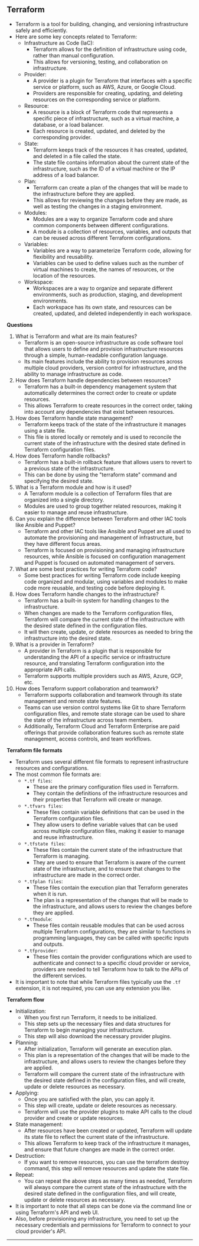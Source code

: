 ## Terraform

- Terraform is a tool for building, changing, and versioning infrastructure safely and efficiently.
- Here are some key concepts related to Terraform:
    - Infrastructure as Code (IaC): 
        - Terraform allows for the definition of infrastructure using code, rather than manual configuration. 
        - This allows for versioning, testing, and collaboration on infrastructure.
    - Provider: 
        - A provider is a plugin for Terraform that interfaces with a specific service or platform, such as AWS, Azure, 
        or Google Cloud. 
        - Providers are responsible for creating, updating, and deleting resources on the corresponding service or platform.
    - Resource: 
        - A resource is a block of Terraform code that represents a specific piece of infrastructure, 
        such as a virtual machine, a database, or a load balancer. 
        - Each resource is created, updated, and deleted by the corresponding provider.
    - State: 
        - Terraform keeps track of the resources it has created, updated, and deleted in a file called the state. 
        - The state file contains information about the current state of the infrastructure, such as the ID of 
        a virtual machine or the IP address of a load balancer.
    - Plan: 
        - Terraform can create a plan of the changes that will be made to the infrastructure before they are applied. 
        - This allows for reviewing the changes before they are made, as well as testing the changes 
        in a staging environment.
    - Modules: 
        - Modules are a way to organize Terraform code and share common components between different configurations. 
        - A module is a collection of resources, variables, and outputs that can be reused across different Terraform 
        configurations.
    - Variables: 
        - Variables are a way to parameterize Terraform code, allowing for flexibility and reusability. 
        - Variables can be used to define values such as the number of virtual machines to create, 
        the names of resources, or the location of the resources.
    - Workspace: 
        - Workspaces are a way to organize and separate different environments, such as production, staging, 
        and development environments. 
        - Each workspace has its own state, and resources can be created, updated, and deleted independently 
        in each workspace.

**Questions**

1) What is Terraform and what are its main features?
    - Terraform is an open-source infrastructure as code software tool that allows users to define and provision 
    infrastructure resources through a simple, human-readable configuration language. 
    - Its main features include the ability to provision resources across multiple cloud providers, 
    version control for infrastructure, and the ability to manage infrastructure as code.
2) How does Terraform handle dependencies between resources?
    - Terraform has a built-in dependency management system that automatically determines the correct order to create or 
    update resources. 
    - This allows Terraform to create resources in the correct order, taking into account any dependencies that exist 
    between resources.
3) How does Terraform handle state management?
    - Terraform keeps track of the state of the infrastructure it manages using a state file. 
    - This file is stored locally or remotely and is used to reconcile the current state of the infrastructure with the 
    desired state defined in Terraform configuration files.
4) How does Terraform handle rollbacks?
    - Terraform has a built-in rollback feature that allows users to revert to a previous state of the infrastructure. 
    - This can be done by using the "terraform state" command and specifying the desired state.
5) What is a Terraform module and how is it used?
    - A Terraform module is a collection of Terraform files that are organized into a single directory. 
    - Modules are used to group together related resources, making it easier to manage and reuse infrastructure.
6) Can you explain the difference between Terraform and other IAC tools like Ansible and Puppet?
    - Terraform and other IAC tools like Ansible and Puppet are all used to automate the provisioning and management of 
    infrastructure, but they have different focus areas. 
    - Terraform is focused on provisioning and managing infrastructure resources, while Ansible is focused on 
    configuration management and Puppet is focused on automated management of servers.
7) What are some best practices for writing Terraform code?
    - Some best practices for writing Terraform code include keeping code organized and modular, using variables 
    and modules to make code more reusable, and testing code before deploying it.
8) How does Terraform handle changes to the infrastructure?
    - Terraform has a built-in system for handling changes to the infrastructure. 
    - When changes are made to the Terraform configuration files, Terraform will compare the current state of 
    the infrastructure with the desired state defined in the configuration files. 
    - It will then create, update, or delete resources as needed to bring the infrastructure into the desired state.
9) What is a provider in Terraform?
    - A provider in Terraform is a plugin that is responsible for understanding the API of a specific service or 
    infrastructure resource, and translating Terraform configuration into the appropriate API calls. 
    - Terraform supports multiple providers such as AWS, Azure, GCP, etc.
10) How does Terraform support collaboration and teamwork?
    - Terraform supports collaboration and teamwork through its state management and remote state features. 
    - Teams can use version control systems like Git to share Terraform configuration files, and remote state storage 
    can be used to share the state of the infrastructure across team members. 
    - Additionally, Terraform Cloud and Terraform Enterprise are paid offerings that provide collaboration features 
    such as remote state management, access controls, and team workflows.
    
**Terraform file formats**

- Terraform uses several different file formats to represent infrastructure resources and configurations. 
- The most common file formats are:
    - `*.tf files`: 
        - These are the primary configuration files used in Terraform. 
        - They contain the definitions of the infrastructure resources and their properties that Terraform 
        will create or manage.
    - `*.tfvars files`:
        - These files contain variable definitions that can be used in the Terraform configuration files. 
        - They allow users to define variable values that can be used across multiple configuration files, 
        making it easier to manage and reuse infrastructure.
    - `*.tfstate files`:
        - These files contain the current state of the infrastructure that Terraform is managing. 
        - They are used to ensure that Terraform is aware of the current state of the infrastructure, 
        and to ensure that changes to the infrastructure are made in the correct order.
    - `*.tfplan files`:
        - These files contain the execution plan that Terraform generates when it is run. 
        - The plan is a representation of the changes that will be made to the infrastructure, 
        and allows users to review the changes before they are applied.
    - `*.tfmodule`:
        - These files contain reusable modules that can be used across multiple Terraform configurations, 
        they are similar to functions in programming languages, they can be called with specific inputs and outputs.
    - `*.tfprovider`:
        - These files contain the provider configurations which are used to authenticate and connect to a specific cloud 
        provider or service, providers are needed to tell Terraform how to talk to the APIs of the different services.
- It is important to note that while Terraform files typically use the `.tf` extension, it is not required, 
you can use any extension you like.

**Terraform flow**

- Initialization: 
    - When you first run Terraform, it needs to be initialized. 
    - This step sets up the necessary files and data structures for Terraform to begin managing your infrastructure. 
    - This step will also download the necessary provider plugins.
- Planning: 
    - After initialization, Terraform will generate an execution plan. 
    - This plan is a representation of the changes that will be made to the infrastructure, and allows users to review 
    the changes before they are applied. 
    - Terraform will compare the current state of the infrastructure with the desired state defined in the configuration 
    files, and will create, update or delete resources as necessary.
- Applying: 
    - Once you are satisfied with the plan, you can apply it. 
    - This step will create, update or delete resources as necessary. 
    - Terraform will use the provider plugins to make API calls to the cloud provider and create or update resources.
- State management: 
    - After resources have been created or updated, Terraform will update its state file to reflect the current 
    state of the infrastructure. 
    - This allows Terraform to keep track of the infrastructure it manages, and ensure that future changes are made 
    in the correct order.
- Destruction: 
    - If you want to remove resources, you can use the terraform destroy command, this step will remove resources 
    and update the state file.
- Repeat: 
    - You can repeat the above steps as many times as needed, Terraform will always compare the current state of the 
    infrastructure with the desired state defined in the configuration files, and will create, update or delete 
    resources as necessary.
- It is important to note that all steps can be done via the command line or using Terraform's API and web UI. 
- Also, before provisioning any infrastructure, you need to set up the necessary credentials and permissions 
for Terraform to connect to your cloud provider's API.

***